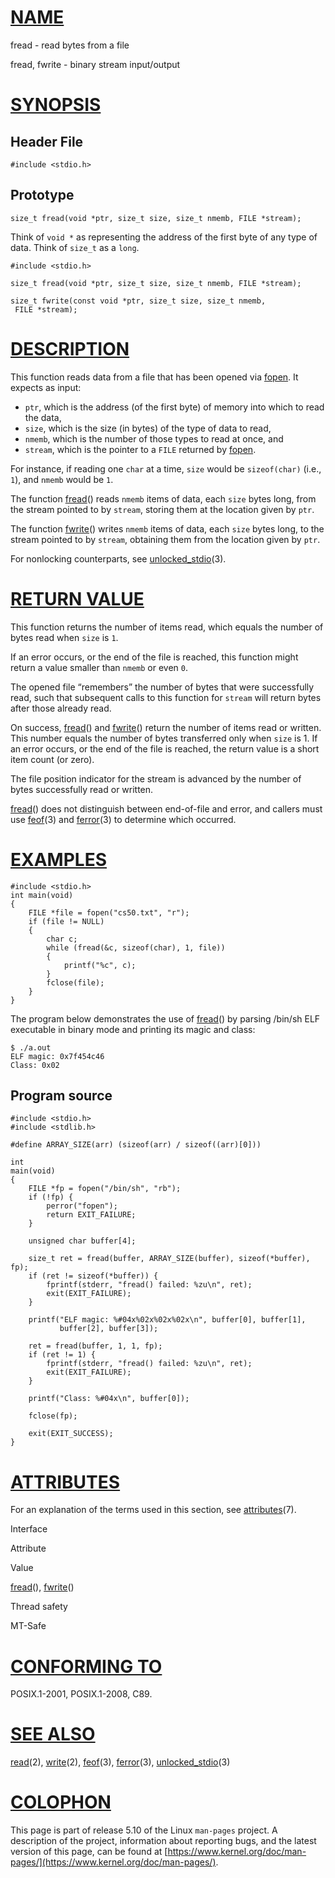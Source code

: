 [NAME](#name)
=============

fread - read bytes from a file

fread, fwrite - binary stream input/output

[SYNOPSIS](#synopsis)
=====================

Header File
-----------

    #include <stdio.h>

Prototype
---------

    size_t fread(void *ptr, size_t size, size_t nmemb, FILE *stream);
    

Think of `void *` as representing the address of the first byte of any type of data. Think of `size_t` as a `long`.

    #include <stdio.h>
    
    size_t fread(void *ptr, size_t size, size_t nmemb, FILE *stream);
    
    size_t fwrite(const void *ptr, size_t size, size_t nmemb,
     FILE *stream);

[DESCRIPTION](#description)
===========================

This function reads data from a file that has been opened via [fopen](fopen). It expects as input:

*   `ptr`, which is the address (of the first byte) of memory into which to read the data,
*   `size`, which is the size (in bytes) of the type of data to read,
*   `nmemb`, which is the number of those types to read at once, and
*   `stream`, which is the pointer to a `FILE` returned by [fopen](fopen).

For instance, if reading one `char` at a time, `size` would be `sizeof(char)` (i.e., `1`), and `nmemb` would be `1`.

The function [fread](fread)() reads `nmemb` items of data, each `size` bytes long, from the stream pointed to by `stream`, storing them at the location given by `ptr`.

The function [fwrite](fwrite)() writes `nmemb` items of data, each `size` bytes long, to the stream pointed to by `stream`, obtaining them from the location given by `ptr`.

For nonlocking counterparts, see [unlocked\_stdio](/3/unlocked_stdio)(3).

[RETURN VALUE](#return-value)
=============================

This function returns the number of items read, which equals the number of bytes read when `size` is `1`.

If an error occurs, or the end of the file is reached, this function might return a value smaller than `nmemb` or even `0`.

The opened file “remembers” the number of bytes that were successfully read, such that subsequent calls to this function for `stream` will return bytes after those already read.

On success, [fread](fread)() and [fwrite](fwrite)() return the number of items read or written. This number equals the number of bytes transferred only when `size` is 1. If an error occurs, or the end of the file is reached, the return value is a short item count (or zero).

The file position indicator for the stream is advanced by the number of bytes successfully read or written.

[fread](fread)() does not distinguish between end-of-file and error, and callers must use [feof](/3/feof)(3) and [ferror](/3/ferror)(3) to determine which occurred.

[EXAMPLES](#examples)
=====================

    #include <stdio.h>
    int main(void)
    {
        FILE *file = fopen("cs50.txt", "r");
        if (file != NULL)
        {
            char c;
            while (fread(&c, sizeof(char), 1, file))
            {
                printf("%c", c);
            }
            fclose(file);
        }
    }
    

The program below demonstrates the use of [fread](fread)() by parsing /bin/sh ELF executable in binary mode and printing its magic and class:

    $ ./a.out
    ELF magic: 0x7f454c46
    Class: 0x02

Program source
--------------

    #include <stdio.h>
    #include <stdlib.h>
    
    #define ARRAY_SIZE(arr) (sizeof(arr) / sizeof((arr)[0]))
    
    int
    main(void)
    {
        FILE *fp = fopen("/bin/sh", "rb");
        if (!fp) {
            perror("fopen");
            return EXIT_FAILURE;
        }
    
        unsigned char buffer[4];
    
        size_t ret = fread(buffer, ARRAY_SIZE(buffer), sizeof(*buffer), fp);
        if (ret != sizeof(*buffer)) {
            fprintf(stderr, "fread() failed: %zu\n", ret);
            exit(EXIT_FAILURE);
        }
    
        printf("ELF magic: %#04x%02x%02x%02x\n", buffer[0], buffer[1],
               buffer[2], buffer[3]);
    
        ret = fread(buffer, 1, 1, fp);
        if (ret != 1) {
            fprintf(stderr, "fread() failed: %zu\n", ret);
            exit(EXIT_FAILURE);
        }
    
        printf("Class: %#04x\n", buffer[0]);
    
        fclose(fp);
    
        exit(EXIT_SUCCESS);
    }

[ATTRIBUTES](#attributes)
=========================

For an explanation of the terms used in this section, see [attributes](/7/attributes)(7).

Interface

Attribute

Value

[fread](fread)(), [fwrite](fwrite)()

Thread safety

MT-Safe

[CONFORMING TO](#conforming-to)
===============================

POSIX.1-2001, POSIX.1-2008, C89.

[SEE ALSO](#see-also)
=====================

[read](/2/read)(2), [write](/2/write)(2), [feof](/3/feof)(3), [ferror](/3/ferror)(3), [unlocked\_stdio](/3/unlocked_stdio)(3)

[COLOPHON](#colophon)
=====================

This page is part of release 5.10 of the Linux `man-pages` project. A description of the project, information about reporting bugs, and the latest version of this page, can be found at [https://www.kernel.org/doc/man-pages/](https://www.kernel.org/doc/man-pages/).